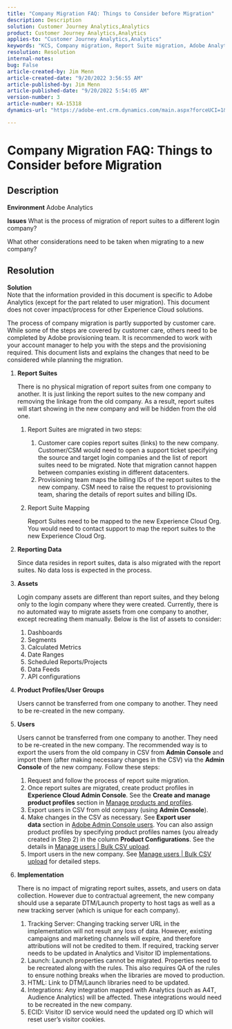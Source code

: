 ```yaml
---
title: "Company Migration FAQ: Things to Consider before Migration"
description: Description
solution: Customer Journey Analytics,Analytics
product: Customer Journey Analytics,Analytics
applies-to: "Customer Journey Analytics,Analytics"
keywords: "KCS, Company migration, Report Suite migration, Adobe Analytics, Admin Console, FAQ, new company, provisioning, CSM, account manager"
resolution: Resolution
internal-notes: 
bug: False
article-created-by: Jim Menn
article-created-date: "9/20/2022 3:56:55 AM"
article-published-by: Jim Menn
article-published-date: "9/20/2022 5:54:05 AM"
version-number: 3
article-number: KA-15318
dynamics-url: "https://adobe-ent.crm.dynamics.com/main.aspx?forceUCI=1&pagetype=entityrecord&etn=knowledgearticle&id=9a7b9741-9838-ed11-9db1-0022480866ad"

---
```

# Company Migration FAQ: Things to Consider before Migration

## Description


<b>Environment</b>
 Adobe Analytics

<b>Issues</b>
 What is the process of migration of report suites to a different login company?

What other considerations need to be taken when migrating to a new company?


## Resolution


<b>Solution</b>
<br>Note that the information provided in this document is specific to Adobe Analytics (except for the part related to user migration). This document does not cover impact/process for other Experience Cloud solutions.<br>




The process of company migration is partly supported by customer care. While some of the steps are covered by customer care, others need to be completed by Adobe provisioning team. It is recommended to work with your account manager to help you with the steps and the provisioning required. This document lists and explains the changes that need to be considered while planning the migration.

1. <b>Report Suites</b>

    There is no physical migration of report suites from one company to another. It is just linking the report suites to the new company and removing the linkage from the old company. As a result, report suites will start showing in the new company and will be hidden from the old one.

    1. Report Suites are migrated in two steps:
        1. Customer care copies report suites (links) to the new company. Customer/CSM would need to open a support ticket specifying the source and target login companies and the list of report suites need to be migrated. Note that migration cannot happen between companies existing in different datacenters.
        2. Provisioning team maps the billing IDs of the report suites to the new company. CSM need to raise the request to provisioning team, sharing the details of report suites and billing IDs.
    2. Report Suite Mapping

        Report Suites need to be mapped to the new Experience Cloud Org. You would need to contact support to map the report suites to the new Experience Cloud Org.
2. <b>Reporting Data</b>

    Since data resides in report suites, data is also migrated with the report suites. No data loss is expected in the process.
3. <b>Assets</b>

    Login company assets are different than report suites, and they belong only to the login company where they were created. Currently, there is no automated way to migrate assets from one company to another, except recreating them manually. Below is the list of assets to consider:

    1. Dashboards
    2. Segments
    3. Calculated Metrics
    4. Date Ranges
    5. Scheduled Reports/Projects
    6. Data Feeds
    7. API configurations
4. <b>Product Profiles/User Groups</b>

    Users cannot be transferred from one company to another. They need to be re-created in the new company.
5. <b>Users</b>

    Users cannot be transferred from one company to another. They need to be re-created in the new company. The recommended way is to export the users from the old company in CSV from <b>Admin Console</b> and import them (after making necessary changes in the CSV) via the <b>Admin Console</b> of the new company. Follow these steps:

    1. Request and follow the process of report suite migration.
    2. Once report suites are migrated, create product profiles in <b>Experience Cloud Admin Console</b>. See the <b>Create and manage product profiles</b> section in [Manage products and profiles](https://helpx.adobe.com/in/enterprise/using/manage-products-and-profiles.html).
    3. Export users in CSV from old company (using <b>Admin Console</b>).
    4. Make changes in the CSV as necessary. See <b>Export user data</b> section in [Adobe Admin Console users](https://helpx.adobe.com/in/enterprise/using/users.html). You can also assign product profiles by specifying product profiles names (you already created in Step 2) in the column <b>Product Configurations</b>. See the details in [Manage users | Bulk CSV upload](https://helpx.adobe.com/in/enterprise/using/bulk-upload-users.html).
    5. Import users in the new company. See [Manage users | Bulk CSV upload](https://helpx.adobe.com/in/enterprise/using/bulk-upload-users.html) for detailed steps.
6. <b>Implementation</b>

    There is no impact of migrating report suites, assets, and users on data collection. However due to contractual agreement, the new company should use a separate DTM/Launch property to host tags as well as a new tracking server (which is unique for each company).

    1. Tracking Server: Changing tracking server URL in the implementation will not result any loss of data. However, existing campaigns and marketing channels will expire, and therefore attributions will not be credited to them. If required, tracking server needs to be updated in Analytics and Visitor ID implementations.
    2. Launch: Launch properties cannot be migrated. Properties need to be recreated along with the rules. This also requires QA of the rules to ensure nothing breaks when the libraries are moved to production.
    3. HTML: Link to DTM/Launch libraries need to be updated.
    4. Integrations: Any integration mapped with Analytics (such as A4T, Audience Analytics) will be affected. These integrations would need to be recreated in the new company.
    5. ECID: Visitor ID service would need the updated org ID which will reset user’s visitor cookies.

